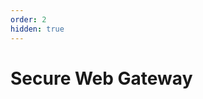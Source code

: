 ```yaml
---
order: 2
hidden: true
---
```


# Secure Web Gateway

<DirectoryListing path="/tutorials/secure-web-gateway"/>
